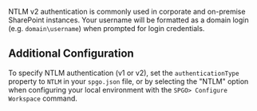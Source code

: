 NTLM v2 authentication is commonly used in corporate and on-premise SharePoint instances. Your username will be formatted as a domain login (e.g. `domain\username`) when prompted for login credentials.

## Additional Configuration
To specify NTLM authentication (v1 or v2), set the `authenticationType` property to `NTLM` in your `spgo.json` file, or by selecting the "NTLM" option when configuring your local environment with the `SPGO> Configure Workspace` command.

